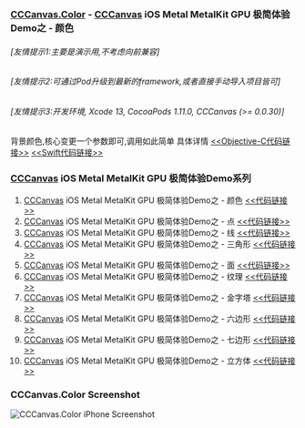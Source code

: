 ### [CCCanvas.Color](https://github.com/ccworld1000/CCCanvas.Color) - [CCCanvas](https://github.com/ccworld1000/CCCanvas) iOS Metal MetalKit GPU 极简体验Demo之 - 颜色

###### [友情提示1:主要是演示用,不考虑向前兼容]
###### [友情提示2:可通过Pod升级到最新的framework,或者直接手动导入项目皆可]
###### [友情提示3:开发环境, Xcode 13, CocoaPods 1.11.0, CCCanvas (>= 0.0.30)]
背景颜色,核心变更一个参数即可,调用如此简单 具体详情  [<<Objective-C代码链接>>](https://github.com/ccworld1000/CCCanvas.Color/CCCanvas.Color.OC)  [<<Swift代码链接>>](https://github.com/ccworld1000/CCCanvas.Color/CCCanvas.Color.Swift) 

### [CCCanvas](https://github.com/ccworld1000/CCCanvas) iOS Metal MetalKit GPU 极简体验Demo系列
1. [CCCanvas](https://github.com/ccworld1000/CCCanvas) iOS Metal MetalKit GPU 极简体验Demo之 - 颜色 [<<代码链接>>](https://github.com/ccworld1000/CCCanvas.Color)
2. [CCCanvas](https://github.com/ccworld1000/CCCanvas) iOS Metal MetalKit GPU 极简体验Demo之 - 点 [<<代码链接>>](https://github.com/ccworld1000/CCCanvas.Point)
3. [CCCanvas](https://github.com/ccworld1000/CCCanvas) iOS Metal MetalKit GPU 极简体验Demo之 - 线 [<<代码链接>>](https://github.com/ccworld1000/CCCanvas.Line)
4. [CCCanvas](https://github.com/ccworld1000/CCCanvas) iOS Metal MetalKit GPU 极简体验Demo之 - 三角形 [<<代码链接>>](https://github.com/ccworld1000/CCCanvas.Triangle)
5. [CCCanvas](https://github.com/ccworld1000/CCCanvas) iOS Metal MetalKit GPU 极简体验Demo之 - 面 [<<代码链接>>](https://github.com/ccworld1000/CCCanvas.Plane)
6. [CCCanvas](https://github.com/ccworld1000/CCCanvas) iOS Metal MetalKit GPU 极简体验Demo之 - 纹理 [<<代码链接>>](https://github.com/ccworld1000/CCCanvas.Texture)
7. [CCCanvas](https://github.com/ccworld1000/CCCanvas) iOS Metal MetalKit GPU 极简体验Demo之 - 金字塔 [<<代码链接>>](https://github.com/ccworld1000/CCCanvas.Pyamid)
8. [CCCanvas](https://github.com/ccworld1000/CCCanvas) iOS Metal MetalKit GPU 极简体验Demo之 - 六边形 [<<代码链接>>](https://github.com/ccworld1000/CCCanvas.Hexagon)
9. [CCCanvas](https://github.com/ccworld1000/CCCanvas) iOS Metal MetalKit GPU 极简体验Demo之 - 七边形 [<<代码链接>>](https://github.com/ccworld1000/CCCanvas.Heptagonal)
10. [CCCanvas](https://github.com/ccworld1000/CCCanvas) iOS Metal MetalKit GPU 极简体验Demo之 - 立方体 [<<代码链接>>](https://github.com/ccworld1000/CCCanvas.Cube)

### CCCanvas.Color Screenshot

![CCCanvas.Color iPhone Screenshot](https://raw.github.com/ccworld1000/CCCanvas.Screenshot/main/CCCanvas.Color.jpg?raw=true)


